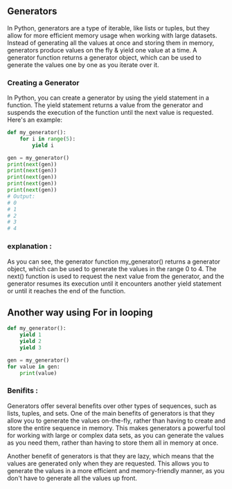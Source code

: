 ## Generators
In Python, generators are a type of iterable, like lists or tuples, but they allow for more efficient memory usage when working with large datasets. Instead of generating all the values at once and storing them in memory, generators produce values on the fly & yield one value at a time. A generator function returns a generator object, which can be used to generate the values one by one as you iterate over it.

### Creating a Generator
In Python, you can create a generator by using the yield statement in a function. The yield statement returns a value from the generator and suspends the execution of the function until the next value is requested. Here's an example:

```python
def my_generator():
    for i in range(5):
        yield i

gen = my_generator()
print(next(gen))
print(next(gen))
print(next(gen))
print(next(gen))
print(next(gen))
# Output:
# 0
# 1
# 2
# 3
# 4
```

### explanation :
As you can see, the generator function my_generator() returns a generator object, which can be used to generate the values in the range 0 to 4. The next() function is used to request the next value from the generator, and the generator resumes its execution until it encounters another yield statement or until it reaches the end of the function.

## Another way using For in looping
```python
def my_generator():
    yield 1
    yield 2
    yield 3

gen = my_generator()
for value in gen:
    print(value)
```

### Benifits :
Generators offer several benefits over other types of sequences, such as lists, tuples, and sets. One of the main benefits of generators is that they allow you to generate the values on-the-fly, rather than having to create and store the entire sequence in memory. This makes generators a powerful tool for working with large or complex data sets, as you can generate the values as you need them, rather than having to store them all in memory at once.

Another benefit of generators is that they are lazy, which means that the values are generated only when they are requested. This allows you to generate the values in a more efficient and memory-friendly manner, as you don't have to generate all the values up front.
